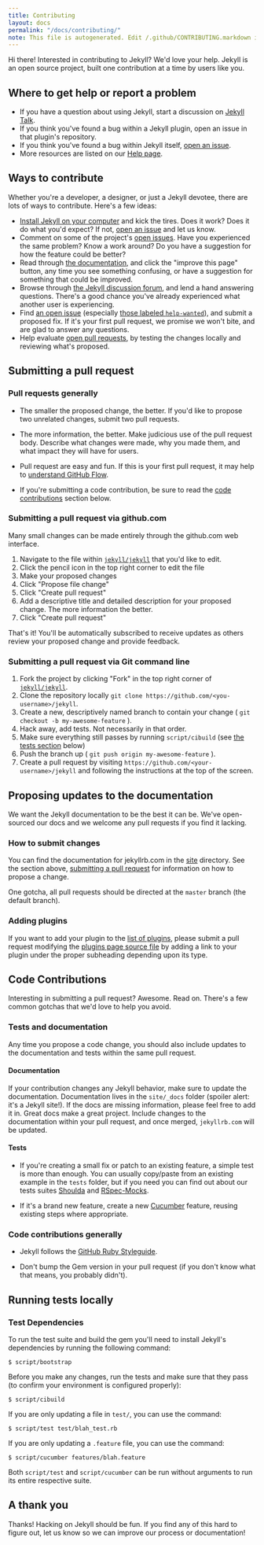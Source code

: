 ```yaml
---
title: Contributing
layout: docs
permalink: "/docs/contributing/"
note: This file is autogenerated. Edit /.github/CONTRIBUTING.markdown instead.
---
```


Hi there! Interested in contributing to Jekyll? We'd love your help. Jekyll is an open source project, built one contribution at a time by users like you.

## Where to get help or report a problem

* If you have a question about using Jekyll, start a discussion on [Jekyll Talk](https://talk.jekyllrb.com).
* If you think you've found a bug within a Jekyll plugin, open an issue in that plugin's repository.
* If you think you've found a bug within Jekyll itself, [open an issue](https://github.com/jekyll/jekyll/issues/new).
* More resources are listed on our [Help page](https://jekyllrb.com/help/).

## Ways to contribute

Whether you're a developer, a designer, or just a Jekyll devotee, there are lots of ways to contribute. Here's a few ideas:

* [Install Jekyll on your computer](https://jekyllrb.com/docs/installation/) and kick the tires. Does it work? Does it do what you'd expect? If not, [open an issue](https://github.com/jekyll/jekyll/issues/new) and let us know.
* Comment on some of the project's [open issues](https://github.com/jekyll/jekyll/issues). Have you experienced the same problem? Know a work around? Do you have a suggestion for how the feature could be better?
* Read through [the documentation](https://jekyllrb.com/docs/home/), and click the "improve this page" button, any time you see something confusing, or have a suggestion for something that could be improved.
* Browse through [the Jekyll discussion forum](https://talk.jekyllrb.com/), and lend a hand answering questions. There's a good chance you've already experienced what another user is experiencing.
* Find [an open issue](https://github.com/jekyll/jekyll/issues) (especially [those labeled `help-wanted`](https://github.com/jekyll/jekyll/issues?q=is%3Aopen+is%3Aissue+label%3Ahelp-wanted)), and submit a proposed fix. If it's your first pull request, we promise we won't bite, and are glad to answer any questions.
* Help evaluate [open pull requests](https://github.com/jekyll/jekyll/pulls), by testing the changes locally and reviewing what's proposed.

## Submitting a pull request

### Pull requests generally

* The smaller the proposed change, the better. If you'd like to propose two unrelated changes, submit two pull requests.

* The more information, the better. Make judicious use of the pull request body. Describe what changes were made, why you made them, and what impact they will have for users.

* Pull request are easy and fun. If this is your first pull request, it may help to [understand GitHub Flow](https://guides.github.com/introduction/flow/).

* If you're submitting a code contribution, be sure to read the [code contributions](#code-contributions) section below.

### Submitting a pull request via github.com

Many small changes can be made entirely through the github.com web interface.

1. Navigate to the file within [`jekyll/jekyll`](https://github.com/jekyll/jekyll) that you'd like to edit.
2. Click the pencil icon in the top right corner to edit the file
3. Make your proposed changes
4. Click "Propose file change"
5. Click "Create pull request"
6. Add a descriptive title and detailed description for your proposed change. The more information the better.
7. Click "Create pull request"

That's it! You'll be automatically subscribed to receive updates as others review your proposed change and provide feedback.

### Submitting a pull request via Git command line

1. Fork the project by clicking "Fork" in the top right corner of [`jekyll/jekyll`](https://github.com/jekyll/jekyll).
2. Clone the repository locally `git clone https://github.com/<you-username>/jekyll`.
3. Create a new, descriptively named branch to contain your change ( `git checkout -b my-awesome-feature` ).
4. Hack away, add tests. Not necessarily in that order.
5. Make sure everything still passes by running `script/cibuild` (see [the tests section](#running-tests-locally) below)
6. Push the branch up ( `git push origin my-awesome-feature` ).
7. Create a pull request by visiting `https://github.com/<your-username>/jekyll` and following the instructions at the top of the screen.

## Proposing updates to the documentation

We want the Jekyll documentation to be the best it can be. We've open-sourced our docs and we welcome any pull requests if you find it lacking.

### How to submit changes

You can find the documentation for jekyllrb.com in the [site](https://github.com/jekyll/jekyll/tree/master/site) directory. See the section above, [submitting a pull request](#submitting-a-pull-request) for information on how to propose a change.

One gotcha, all pull requests should be directed at the `master` branch (the default branch).

### Adding plugins

If you want to add your plugin to the [list of plugins](https://jekyllrb.com/docs/plugins/#available-plugins), please submit a pull request modifying the [plugins page source file](https://github.com/jekyll/jekyll/blob/master/site/_docs/plugins.md) by adding a link to your plugin under the proper subheading depending upon its type.

## Code Contributions

Interesting in submitting a pull request? Awesome. Read on. There's a few common gotchas that we'd love to help you avoid.

### Tests and documentation

Any time you propose a code change, you should also include updates to the documentation and tests within the same pull request.

#### Documentation

If your contribution changes any Jekyll behavior, make sure to update the documentation. Documentation lives in the `site/_docs` folder (spoiler alert: it's a Jekyll site!). If the docs are missing information, please feel free to add it in. Great docs make a great project. Include changes to the documentation within your pull request, and once merged, `jekyllrb.com` will be updated.

#### Tests

* If you're creating a small fix or patch to an existing feature, a simple test is more than enough. You can usually copy/paste from an existing example in the `tests` folder, but if you need you can find out about our tests suites [Shoulda](https://github.com/thoughtbot/shoulda/tree/master) and [RSpec-Mocks](https://github.com/rspec/rspec-mocks).

* If it's a brand new feature, create a new [Cucumber](https://github.com/cucumber/cucumber/) feature, reusing existing steps where appropriate.

### Code contributions generally

* Jekyll follows the [GitHub Ruby Styleguide](https://github.com/styleguide/ruby).

* Don't bump the Gem version in your pull request (if you don't know what that means, you probably didn't).

## Running tests locally

### Test Dependencies

To run the test suite and build the gem you'll need to install Jekyll's dependencies by running the following command:

<pre class="highlight"><code>$ script/bootstrap</code></pre>

Before you make any changes, run the tests and make sure that they pass (to confirm your environment is configured properly):

<pre class="highlight"><code>$ script/cibuild</code></pre>

If you are only updating a file in `test/`, you can use the command:

<pre class="highlight"><code>$ script/test test/blah_test.rb</code></pre>

If you are only updating a `.feature` file, you can use the command:

<pre class="highlight"><code>$ script/cucumber features/blah.feature</code></pre>

Both `script/test` and `script/cucumber` can be run without arguments to
run its entire respective suite.

## A thank you

Thanks! Hacking on Jekyll should be fun. If you find any of this hard to figure out, let us know so we can improve our process or documentation!
